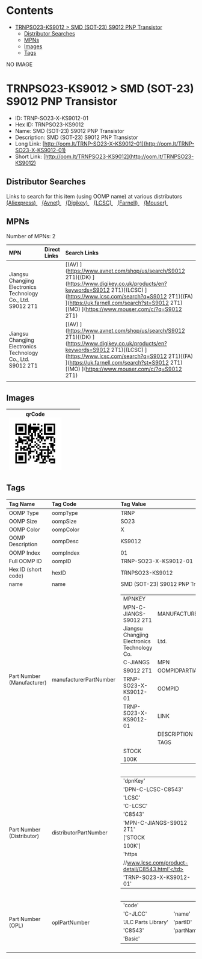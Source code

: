 



Contents
========

* [TRNPSO23-KS9012 > SMD (SOT-23) S9012 PNP Transistor](#trnpso23-ks9012--smd-sot-23-s9012-pnp-transistor)
	* [Distributor Searches](#distributor-searches)
	* [MPNs](#mpns)
	* [Images](#images)
	* [Tags](#tags)
  
NO IMAGE  
# TRNPSO23-KS9012 > SMD (SOT-23) S9012 PNP Transistor

- ID: TRNP-SO23-X-KS9012-01
- Hex ID: TRNPSO23-KS9012
- Name: SMD (SOT-23) S9012 PNP Transistor
- Description: SMD (SOT-23) S9012 PNP Transistor
- Long Link: [http://oom.lt/TRNP-SO23-X-KS9012-01](http://oom.lt/TRNP-SO23-X-KS9012-01)
- Short Link: [http://oom.lt/TRNPSO23-KS9012](http://oom.lt/TRNPSO23-KS9012)

## Distributor Searches
  
Links to search for this item (using OOMP name) at various distributors  
[(Aliexpress) ](https://www.aliexpress.com/wholesale?SearchText=1117SMD+SOT-23+S9012+PNP+Transistor)&nbsp;&nbsp;&nbsp;[(Avnet) ](https://www.avnet.com/shop/us/search/SMD+SOT-23+S9012+PNP+Transistor)&nbsp;&nbsp;&nbsp;[(Digikey) ](https://www.digikey.co.uk/en/products/result?s=SMD+SOT-23+S9012+PNP+Transistor)&nbsp;&nbsp;&nbsp;[(LCSC) ](https://www.lcsc.com/search?q=SMD+SOT-23+S9012+PNP+Transistor)&nbsp;&nbsp;&nbsp;[(Farnell) ](https://uk.farnell.com/search?st=SMD+SOT-23+S9012+PNP+Transistor)&nbsp;&nbsp;&nbsp;[(Mouser) ](https://www.mouser.com/c/?q=SMD+SOT-23+S9012+PNP+Transistor)&nbsp;&nbsp;&nbsp;
## MPNs
  
Number of MPNs: 2  

|MPN|Direct Links|Search Links|
| :--- | :--- | :--- |
|Jiangsu Changjing Electronics Technology Co., Ltd.<br>S9012 2T1||[(AV) ](https://www.avnet.com/shop/us/search/S9012 2T1)[(DK) ](https://www.digikey.co.uk/products/en?keywords=S9012 2T1)[(LCSC) ](https://www.lcsc.com/search?q=S9012 2T1)[(FA) ](https://uk.farnell.com/search?st=S9012 2T1)[(MO) ](https://www.mouser.com/c/?q=S9012 2T1)|
|Jiangsu Changjing Electronics Technology Co., Ltd.<br>S9012 2T1||[(AV) ](https://www.avnet.com/shop/us/search/S9012 2T1)[(DK) ](https://www.digikey.co.uk/products/en?keywords=S9012 2T1)[(LCSC) ](https://www.lcsc.com/search?q=S9012 2T1)[(FA) ](https://uk.farnell.com/search?st=S9012 2T1)[(MO) ](https://www.mouser.com/c/?q=S9012 2T1)|
||||

## Images
  

|qrCode<br>[![](https://raw.githubusercontent.com/oomlout/oomlout_OOMP_parts_V2/main/TRNP/SO23/X/KS9012/01/qrCode_140.png)](https://github.com/oomlout/oomlout_OOMP_parts_V2/tree/main/TRNP/SO23/X/KS9012/01/qrCode.png)||||
| :---: | :---: | :---: | :---: |

## Tags
  

|Tag Name|Tag Code|Tag Value|
| :--- | :--- | :--- |
|OOMP Type|oompType|TRNP|
|OOMP Size|oompSize|SO23|
|OOMP Color|oompColor|X|
|OOMP Description|oompDesc|KS9012|
|OOMP Index|oompIndex|01|
|Full OOMP ID|oompID|TRNP-SO23-X-KS9012-01|
|Hex ID (short code)|hexID|TRNPSO23-KS9012|
|name|name|SMD (SOT-23) S9012 PNP Transistor|
|Part Number (Manufacturer)|manufacturerPartNumber|<table><tr><td>MPNKEY</td></tr><tr><td> MPN-C-JIANGS-S9012 2T1</td><td> MANUFACTURER</td></tr><tr><td> Jiangsu Changjing Electronics Technology Co.</td><td> Ltd.</td><td> MANUCODE</td></tr><tr><td> C-JIANGS</td><td> MPN</td></tr><tr><td> S9012 2T1</td><td> OOMPIDPARTIAL</td></tr><tr><td> TRNP-SO23-X-KS9012-01</td><td> OOMPID</td></tr><tr><td> TRNP-SO23-X-KS9012-01</td><td> LINK</td></tr><tr><td> </td><td> DESCRIPTION</td></tr><tr><td> </td><td> TAGS</td></tr><tr><td> STOCK</td></tr><tr><td>100K</td></tr></table></td><td> <table><tr><td>MPNKEY</td></tr><tr><td> MPN-C-JIANGS-S9012 2T1</td><td> MANUFACTURER</td></tr><tr><td> Jiangsu Changjing Electronics Technology Co.</td><td> Ltd.</td><td> MANUCODE</td></tr><tr><td> C-JIANGS</td><td> MPN</td></tr><tr><td> S9012 2T1</td><td> OOMPIDPARTIAL</td></tr><tr><td> TRNP-SO23-X-KS9012-01</td><td> OOMPID</td></tr><tr><td> TRNP-SO23-X-KS9012-01</td><td> LINK</td></tr><tr><td> </td><td> DESCRIPTION</td></tr><tr><td> </td><td> TAGS</td></tr><tr><td> STOCK</td></tr><tr><td>100K</td></tr></table>|
|Part Number (Distributor)|distributorPartNumber|<table><tr><td>'dpnKey'</td></tr><tr><td> 'DPN-C-LCSC-C8543'</td><td> 'DISTRIBUTOR'</td></tr><tr><td> 'LCSC'</td><td> 'DISTRCODE'</td></tr><tr><td> 'C-LCSC'</td><td> 'DPN'</td></tr><tr><td> 'C8543'</td><td> 'MPN'</td></tr><tr><td> 'MPN-C-JIANGS-S9012 2T1'</td><td> 'TAGS'</td></tr><tr><td> ['STOCK</td></tr><tr><td>100K']</td><td> 'LINK'</td></tr><tr><td> 'https</td></tr><tr><td>//www.lcsc.com/product-detail/C8543.html'</td><td> 'OOMPID'</td></tr><tr><td> 'TRNP-SO23-X-KS9012-01'</td></tr></table>|
|Part Number (OPL)|oplPartNumber|<table><tr><td>'code'</td></tr><tr><td> 'C-JLCC'</td><td> 'name'</td></tr><tr><td> 'JLC Parts Library'</td><td> 'partID'</td></tr><tr><td> 'C8543'</td><td> 'partName'</td></tr><tr><td> 'Basic'</td></tr></table>|
||||
